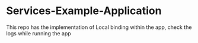 # Services-Example-Application

This repo has the implementation of Local binding within the app, check the logs while running the app

